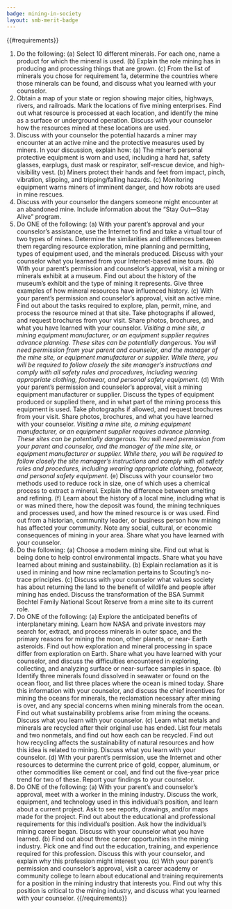 ```yaml
---
badge: mining-in-society
layout: smb-merit-badge
---
```


{{#requirements}}
1. Do the following:
    (a) Select 10 different minerals. For each one, name a product for which the mineral is used.
    (b) Explain the role mining has in producing and processing things that are grown.
    (c) From the list of minerals you chose for requirement 1a, determine the countries where those minerals can be found, and discuss what you learned with your counselor.
2. Obtain a map of your state or region showing major cities, highways, rivers, and railroads. Mark the locations of five mining enterprises. Find out what resource is processed at each location, and identify the mine as a surface or underground operation. Discuss with your counselor how the resources mined at these locations are used.
3. Discuss with your counselor the potential hazards a miner may encounter at an active mine and the protective measures used by miners. In your discussion, explain how:
    (a) The miner’s personal protective equipment is worn and used, including a hard hat, safety glasses, earplugs, dust mask or respirator, self-rescue device, and high-visibility vest.
    (b) Miners protect their hands and feet from impact, pinch, vibration, slipping, and tripping/falling hazards.
    (c) Monitoring equipment warns miners of imminent danger, and how robots are used in mine rescues.
4. Discuss with your counselor the dangers someone might encounter at an abandoned mine. Include information about the “Stay Out—Stay Alive” program.
5. Do ONE of the following:
    (a) With your parent’s approval and your counselor’s assistance, use the Internet to find and take a virtual tour of two types of mines. Determine the similarities and differences between them regarding resource exploration, mine planning and permitting, types of equipment used, and the minerals produced. Discuss with your counselor what you learned from your Internet-based mine tours.
    (b) With your parent’s permission and counselor’s approval, visit a mining or minerals exhibit at a museum. Find out about the history of the museum’s exhibit and the type of mining it represents. Give three examples of how mineral resources have influenced history.
    (c) With your parent’s permission and counselor’s approval, visit an active mine. Find out about the tasks required to explore, plan, permit, mine, and process the resource mined at that site. Take photographs if allowed, and request brochures from your visit. Share photos, brochures, and what you have learned with your counselor.
        *Visiting a mine site, a mining equipment manufacturer, or an equipment supplier requires advance planning. These sites can be potentially dangerous. You will need permission from your parent and counselor, and the manager of the mine site, or equipment manufacturer or supplier. While there, you will be required to follow closely the site manager’s instructions and comply with all safety rules and procedures, including wearing appropriate clothing, footwear, and personal safety equipment.*
    (d) With your parent’s permission and counselor’s approval, visit a mining equipment manufacturer or supplier. Discuss the types of equipment produced or supplied there, and in what part of the mining process this equipment is used. Take photographs if allowed, and request brochures from your visit. Share photos, brochures, and what you have learned with your counselor.
        *Visiting a mine site, a mining equipment manufacturer, or an equipment supplier requires advance planning. These sites can be potentially dangerous. You will need permission from your parent and counselor, and the manager of the mine site, or equipment manufacturer or supplier. While there, you will be required to follow closely the site manager’s instructions and comply with all safety rules and procedures, including wearing appropriate clothing, footwear, and personal safety equipment.*
    (e) Discuss with your counselor two methods used to reduce rock in size, one of which uses a chemical process to extract a mineral. Explain the difference between smelting and refining.
    (f) Learn about the history of a local mine, including what is or was mined there, how the deposit was found, the mining techniques and processes used, and how the mined resource is or was used. Find out from a historian, community leader, or business person how mining has affected your community. Note any social, cultural, or economic consequences of mining in your area. Share what you have learned with your counselor.
6. Do the following:
    (a) Choose a modern mining site. Find out what is being done to help control environmental impacts. Share what you have learned about mining and sustainability.
    (b) Explain reclamation as it is used in mining and how mine reclamation pertains to Scouting’s no-trace principles.
    (c) Discuss with your counselor what values society has about returning the land to the benefit of wildlife and people after mining has ended. Discuss the transformation of the BSA Summit Bechtel Family National Scout Reserve from a mine site to its current role.
7. Do ONE of the following:
    (a) Explore the anticipated benefits of interplanetary mining. Learn how NASA and private investors may search for, extract, and process minerals in outer space, and the primary reasons for mining the moon, other planets, or near- Earth asteroids. Find out how exploration and mineral processing in space differ from exploration on Earth. Share what you have learned with your counselor, and discuss the difficulties encountered in exploring, collecting, and analyzing surface or near-surface samples in space.
    (b) Identify three minerals found dissolved in seawater or found on the ocean floor, and list three places where the ocean is mined today. Share this information with your counselor, and discuss the chief incentives for mining the oceans for minerals, the reclamation necessary after mining is over, and any special concerns when mining minerals from the ocean. Find out what sustainability problems arise from mining the oceans. Discuss what you learn with your counselor.
    (c) Learn what metals and minerals are recycled after their original use has ended. List four metals and two nonmetals, and find out how each can be recycled. Find out how recycling affects the sustainability of natural resources and how this idea is related to mining. Discuss what you learn with your counselor.
    (d) With your parent’s permission, use the Internet and other resources to determine the current price of gold, copper, aluminum, or other commodities like cement or coal, and find out the five-year price trend for two of these. Report your findings to your counselor.
8. Do ONE of the following:
    (a) With your parent’s and counselor’s approval, meet with a worker in the mining industry. Discuss the work, equipment, and technology used in this individual’s position, and learn about a current project. Ask to see reports, drawings, and/or maps made for the project. Find out about the educational and professional requirements for this individual’s position. Ask how the individual’s mining career began. Discuss with your counselor what you have learned.
    (b) Find out about three career opportunities in the mining industry. Pick one and find out the education, training, and experience required for this profession. Discuss this with your counselor, and explain why this profession might interest you.
    (c) With your parent’s permission and counselor’s approval, visit a career academy or community college to learn about educational and training requirements for a position in the mining industry that interests you. Find out why this position is critical to the mining industry, and discuss what you learned with your counselor.
{{/requirements}}
